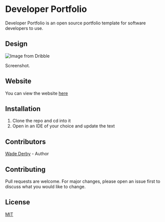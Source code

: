# Developer Portfolio

Developer Portfolio is an open source portfolio template for software developers to use.


## Design

![Image from Dribble](https://cdn.dribbble.com/users/1812735/screenshots/8662008/media/3c804927ce716961c706ac5772b1dc19.png)

Screenshot.

## Website

You can view the website [here](https://developer-portfolio.netlify.com/  "Portfolio Website")



## Installation

1. Clone the repo and cd into it
2. Open in an IDE of your choice and update the text

## Contributors

[Wade Derby](https://wadederby.com/  "Wade Derby") - Author

## Contributing
Pull requests are welcome. For major changes, please open an issue first to discuss what you would like to change.

## License
[MIT](https://choosealicense.com/licenses/mit/)